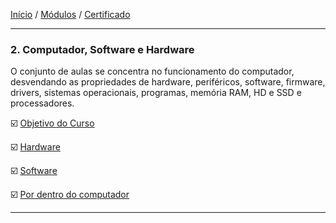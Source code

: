 [Início](https://github.com/Thalyalm/rocketseat-trilha-conectar) /
[Módulos](https://github.com/Thalyalm/rocketseat-trilha-conectar/tree/main/modulos) /
[Certificado](https://github.com/Thalyalm/rocketseat-trilha-conectar/tree/main/certificado/certificado-trilha-conectar.pdf)

---

### 2. Computador, Software e Hardware

O conjunto de aulas se concentra no funcionamento do computador, desvendando as propriedades de hardware, periféricos, software, firmware, drivers, sistemas operacionais, programas, memória RAM, HD e SSD e processadores.

:ballot_box_with_check: [Objetivo do Curso](/modulos/computador-software-e-hardware/objetivo-do-curso) 

:ballot_box_with_check: [Hardware](/modulos/computador-software-e-hardware/hardware) 

:ballot_box_with_check: [Software](/modulos/computador-software-e-hardware/software) 

:ballot_box_with_check: [Por dentro do computador](/modulos/computador-software-e-hardware/por-dentro-do-computador) 

---